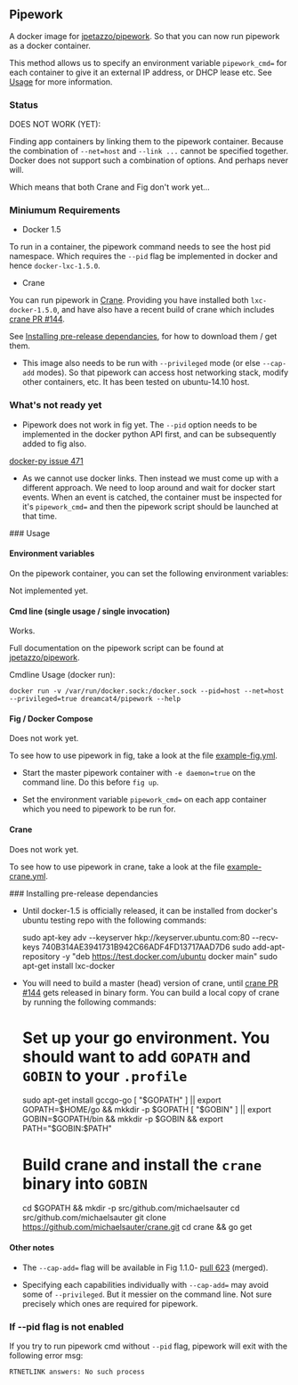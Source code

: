 ## Pipework

A docker image for [jpetazzo/pipework](https://github.com/jpetazzo/pipework). So that you can now run pipework as a docker container.

This method allows us to specify an environment variable `pipework_cmd=` for each container to give it an external IP address, or DHCP lease etc. See [Usage](#usage) for more information.

### Status

DOES NOT WORK (YET):

Finding app containers by linking them to the pipework container. Because the combination of `--net=host` and `--link ...` cannot be specified together. Docker does not support such a combination of options. And perhaps never will.

Which means that both Crane and Fig don't work yet...

### Miniumum Requirements

* Docker 1.5

To run in a container, the pipework command needs to see the host pid namespace. Which requires the `--pid` flag be implemented in docker and hence `docker-lxc-1.5.0`.

* Crane

You can run pipework in [Crane](https://github.com/michaelsauter/crane). Providing you have installed both `lxc-docker-1.5.0`, and have also have a recent build of crane which includes [crane PR #144](https://github.com/michaelsauter/crane/pull/144).

See [Installing pre-release dependancies](#installing_deps), for how to download them / get them.

* This image also needs to be run with `--privileged` mode (or else `--cap-add` modes). So that pipework can access host networking stack, modify other containers, etc. It has been tested on ubuntu-14.10 host. 

### What's not ready yet

* Pipework does not work in fig yet. The `--pid` option needs to be implemented in the docker python API first, and can be subsequently added to fig also.

[docker-py issue 471](https://github.com/docker/docker-py/issues/471)

* As we cannot use docker links. Then instead we must come up with a different approach. We need to loop around and wait for docker start events. When an event is catched, the container must be inspected for it's `pipework_cmd=` and then the pipework script should be launched at that time.

<a name="usage"/>
### Usage

#### Environment variables

On the pipework container, you can set the following environment variables:

Not implemented yet.

#### Cmd line (single usage / single invocation)

Works.

Full documentation on the pipework script can be found at [jpetazzo/pipework](https://github.com/jpetazzo/pipework).

Cmdline Usage (docker run):

    docker run -v /var/run/docker.sock:/docker.sock --pid=host --net=host --privileged=true dreamcat4/pipework --help

#### Fig / Docker Compose

Does not work yet.

To see how to use pipework in fig, take a look at the file [example-fig.yml](https://github.com/dreamcat4/pipework/blob/master/example-fig.yml).

* Start the master pipework container with `-e daemon=true` on the command line. Do this before `fig up`.

* Set the environment variable `pipework_cmd=` on each app container which you need to pipework to be run for.

#### Crane

Does not work yet.

To see how to use pipework in crane, take a look at the file [example-crane.yml](https://github.com/dreamcat4/pipework/blob/master/example-crane.yml).

<a name="install_deps"/>
### Installing pre-release dependancies

* Until docker-1.5 is officially released, it can be installed from docker's ubuntu testing repo with the following commands:

	sudo apt-key adv --keyserver hkp://keyserver.ubuntu.com:80 --recv-keys 740B314AE3941731B942C66ADF4FD13717AAD7D6
	sudo add-apt-repository -y "deb https://test.docker.com/ubuntu docker main"
	sudo apt-get install lxc-docker

* You will need to build a master (head) version of crane, until [crane PR #144](https://github.com/michaelsauter/crane/pull/144) gets released in binary form. You can build a local copy of crane by running the following commands:

	# Set up your go environment. You should want to add `GOPATH` and `GOBIN` to your `.profile`
	sudo apt-get install gccgo-go
	[ "$GOPATH" ] || export GOPATH=$HOME/go   && mkkdir -p $GOPATH
	[ "$GOBIN" ]  || export GOBIN=$GOPATH/bin && mkkdir -p $GOBIN && export PATH="$GOBIN:$PATH"

	# Build crane and install the `crane` binary into `GOBIN`
	cd $GOPATH && mkdir -p src/github.com/michaelsauter
	cd src/github.com/michaelsauter
	git clone https://github.com/michaelsauter/crane.git
	cd crane && go get

#### Other notes

* The `--cap-add=` flag will be available in Fig 1.1.0- [pull 623](https://github.com/docker/fig/pull/623) (merged).

* Specifying each capabilities individually with `--cap-add=` may avoid some of `--privileged`. But it messier on the command line. Not sure precisely which ones are required for pipework.

### If --pid flag is not enabled

If you try to run pipework cmd without `--pid` flag, pipework will exit with the following error msg:

    RTNETLINK answers: No such process

